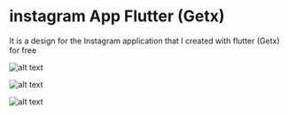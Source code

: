 # instagram App Flutter (Getx)

It is a design for the Instagram application that I created with flutter (Getx) for free

![alt text](https://firebasestorage.googleapis.com/v0/b/da3wa-4b5a4.appspot.com/o/Screenshot_%D9%A2%D9%A0%D9%A2%D9%A3%D9%A0%D9%A1%D9%A2%D9%A6-%D9%A0%D9%A9%D9%A4%D9%A1%D9%A3%D9%A9%5B1%5D.jpg?alt=media&token=7a583511-d01a-40ee-8c9d-ee55c1463905)

![alt text](https://firebasestorage.googleapis.com/v0/b/da3wa-4b5a4.appspot.com/o/Screenshot_%D9%A2%D9%A0%D9%A2%D9%A3%D9%A0%D9%A1%D9%A2%D9%A6-%D9%A0%D9%A9%D9%A5%D9%A1%D9%A4%D9%A5%5B1%5D.jpg?alt=media&token=f1e5f6c2-83e3-40b5-9c4b-0928b1744a1f)



![alt text](https://firebasestorage.googleapis.com/v0/b/da3wa-4b5a4.appspot.com/o/Screenshot_%D9%A2%D9%A0%D9%A2%D9%A3%D9%A0%D9%A1%D9%A2%D9%A6-%D9%A0%D9%A9%D9%A5%D9%A1%D9%A5%D9%A1%5B1%5D.jpg?alt=media&token=7928369e-dc8a-4b66-89d1-e37ac1597783)
